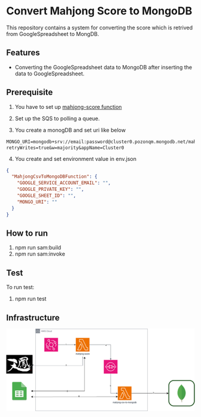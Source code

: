 # Convert Mahjong Score to MongoDB

This repository contains a system for converting the score which is retrived from GoogleSpreadsheet to MongDB.


## Features

- Converting the GoogleSpreadsheet data to MongoDB after inserting the data to GoogleSpreadsheet.

## Prerequisite

1. You have to set up [mahjong-score function](https://github.com/tomoki-yamamura/mahjong-score)

2. Set up the SQS to polling a queue.

3. You create a monogDB and set uri like below
```
MONGO_URI=mongodb+srv://email:password@cluster0.pozonqm.mongodb.net/mahjong?retryWrites=true&w=majority&appName=Cluster0
```

4. You create and set environment value in env.json

```json
{
  "MahjongCsvToMongoDBFunction": {
    "GOOGLE_SERVICE_ACCOUNT_EMAIL": "",
    "GOOGLE_PRIVATE_KEY": "",
    "GOOGLE_SHEET_ID": "",
    "MONGO_URI": ""
  }
}

```


## How to run

1. npm run sam:build
2. npm run sam:invoke

## Test

To run test:

1. npm run test

## Infrastructure
![](./doc/mahjong.png)